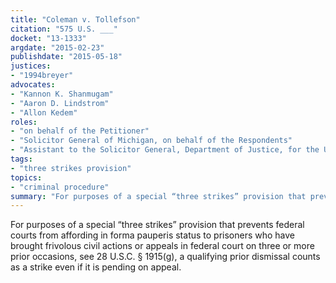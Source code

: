 ```yaml
---
title: "Coleman v. Tollefson"
citation: "575 U.S. ___"
docket: "13-1333"
argdate: "2015-02-23"
publishdate: "2015-05-18"
justices:
- "1994breyer"
advocates:
- "Kannon K. Shanmugam"
- "Aaron D. Lindstrom"
- "Allon Kedem"
roles:
- "on behalf of the Petitioner"
- "Solicitor General of Michigan, on behalf of the Respondents"
- "Assistant to the Solicitor General, Department of Justice, for the United States, as amicus curiae, supporting the Respondents"
tags:
- "three strikes provision"
topics:
- "criminal procedure"
summary: "For purposes of a special “three strikes” provision that prevents federal courts from affording in forma pauperis status to prisoners who have brought frivolous civil actions or appeals in federal court on three or more prior occasions, see 28 U.S.C. § 1915(g), a qualifying prior dismissal counts as a strike even if it is pending on appeal."
---
```

For purposes of a special “three strikes” provision that prevents federal courts from affording in forma pauperis status to prisoners who have brought frivolous civil actions or appeals in federal court on three or more prior occasions, see 28 U.S.C. § 1915(g), a qualifying prior dismissal counts as a strike even if it is pending on appeal.